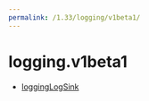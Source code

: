 ```yaml
---
permalink: /1.33/logging/v1beta1/
---
```


# logging.v1beta1



* [loggingLogSink](loggingLogSink.md)